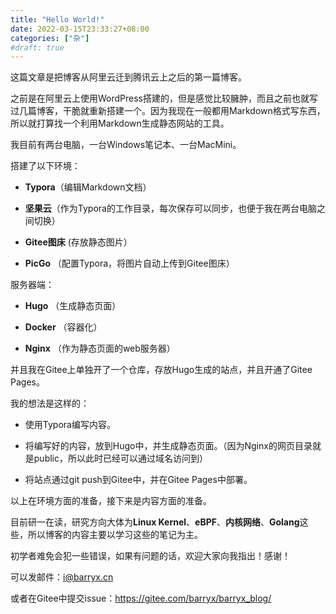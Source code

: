 ```yaml
---
title: "Hello World!"
date: 2022-03-15T23:33:27+08:00
categories: ["杂"]
#draft: true
---
```


这篇文章是把博客从阿里云迁到腾讯云上之后的第一篇博客。

之前是在阿里云上使用WordPress搭建的，但是感觉比较臃肿，而且之前也就写过几篇博客，干脆就重新搭建一个。因为我现在一般都用Markdown格式写东西，所以就打算找一个利用Markdown生成静态网站的工具。

我目前有两台电脑，一台Windows笔记本、一台MacMini。

搭建了以下环境：

- **Typora**（编辑Markdown文档）

- **坚果云**（作为Typora的工作目录，每次保存可以同步，也便于我在两台电脑之间切换）

- **Gitee图床**  (存放静态图片）

- **PicGo** （配置Typora，将图片自动上传到Gitee图床）

服务器端：

- **Hugo** （生成静态页面）

- **Docker** （容器化）

- **Nginx** （作为静态页面的web服务器）

并且我在Gitee上单独开了一个仓库，存放Hugo生成的站点，并且开通了Gitee Pages。

我的想法是这样的：

- 使用Typora编写内容。

- 将编写好的内容，放到Hugo中，并生成静态页面。（因为Nginx的网页目录就是public，所以此时已经可以通过域名访问到）

- 将站点通过git push到Gitee中，并在Gitee Pages中部署。

以上在环境方面的准备，接下来是内容方面的准备。

目前研一在读，研究方向大体为**Linux Kernel**、**eBPF**、**内核网络**、**Golang**这些，所以博客的内容主要以学习这些的笔记为主。

初学者难免会犯一些错误，如果有问题的话，欢迎大家向我指出！感谢！

可以发邮件：i@barryx.cn

或者在Gitee中提交issue：https://gitee.com/barryx/barryx_blog/
